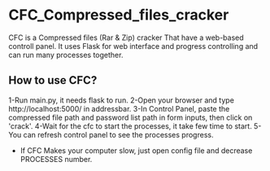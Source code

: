 # CFC_Compressed_files_cracker
CFC is a Compressed files (Rar &amp; Zip) cracker That have a web-based controll panel.
It uses Flask for web interface and progress controlling and can run many processes together.

## How to use CFC?
1-Run main.py, it needs flask to run.
2-Open your browser and type http://localhost:5000/ in addressbar.
3-In Control Panel, paste the compressed file path and password list path in form inputs, then click on 'crack'.
4-Wait for the cfc to start the processes, it take few time to start.
5-You can refresh control panel to see the processes progress.
* If CFC Makes your computer slow, just open config file and decrease PROCESSES number.

